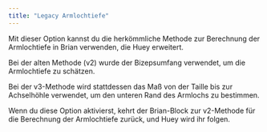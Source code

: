 ```yaml
---
title: "Legacy Armlochtiefe"
---
```


Mit dieser Option kannst du die herkömmliche Methode zur Berechnung der Armlochtiefe in Brian verwenden, die Huey erweitert.

Bei der alten Methode (v2) wurde der Bizepsumfang verwendet, um die Armlochtiefe zu schätzen.

Bei der v3-Methode wird stattdessen das Maß von der Taille bis zur Achselhöhle verwendet, um den unteren Rand des Armlochs zu bestimmen.

Wenn du diese Option aktivierst, kehrt der Brian-Block zur v2-Methode für die Berechnung der Armlochtiefe zurück, und Huey wird ihr folgen.
